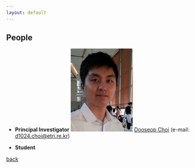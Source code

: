 ```yaml
---
layout: default
---
```


## People
+ **Principal Investigator**
![DChoi](./images/DChoi.png)
    [Dooseop Choi](https://d1024choi.github.io) (e-mail: d1024.choi@etri.re.kr)

+ **Student**

[back](./)
